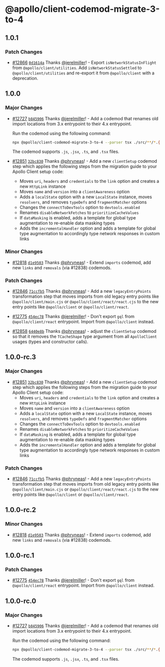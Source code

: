 # @apollo/client-codemod-migrate-3-to-4

## 1.0.1

### Patch Changes

- [#12866](https://github.com/apollographql/apollo-client/pull/12866) [`0d1614a`](https://github.com/apollographql/apollo-client/commit/0d1614a9dfca2b1bcf4ea40095cc9018d6314532) Thanks [@jerelmiller](https://github.com/jerelmiller)! - Export `isNetworkStatusInFlight` from `@apollo/client/utilities`. Add `isNetworkStatusSettled` to `@apollo/client/utilities` and re-export it from `@apollo/client` with a deprecation.

## 1.0.0

### Major Changes

- [#12727](https://github.com/apollographql/apollo-client/pull/12727) [`b845906`](https://github.com/apollographql/apollo-client/commit/b8459062caae96447b4867be75a853aa1943ec31) Thanks [@jerelmiller](https://github.com/jerelmiller)! - Add a codemod that renames old import locations from 3.x entrypoint to their 4.x entrypoint.

  Run the codemod using the following command:

  ```sh
  npx @apollo/client-codemod-migrate-3-to-4 --parser tsx ./src/**/*.{ts,tsx}
  ```

  The codemod supports `.js`, `.jsx`, `.ts`, and `.tsx` files.

- [#12851](https://github.com/apollographql/apollo-client/pull/12851) [`32bc830`](https://github.com/apollographql/apollo-client/commit/32bc8302f1a8a2107da275e72a20d64014247618) Thanks [@phryneas](https://github.com/phryneas)! - Add a new `clientSetup` codemod step which applies the following steps from the migration guide to your Apollo Client setup code:
  - Moves `uri`, `headers` and `credentials` to the `link` option and creates a new `HttpLink` instance
  - Moves `name` and `version` into a `clientAwareness` option
  - Adds a `localState` option with a new `LocalState` instance, moves `resolvers`, and removes `typeDefs` and `fragmentMatcher` options
  - Changes the `connectToDevTools` option to `devtools.enabled`
  - Renames `disableNetworkFetches` to `prioritizeCacheValues`
  - If `dataMasking` is enabled, adds a template for global type augmentation to re-enable data masking types
  - Adds the `incrementalHandler` option and adds a template for global type augmentation to accordingly type network responses in custom links

### Minor Changes

- [#12818](https://github.com/apollographql/apollo-client/pull/12818) [`d1e9503`](https://github.com/apollographql/apollo-client/commit/d1e9503eb58325529f0f0dc8b0cb07cf05431ee3) Thanks [@phryneas](https://github.com/phryneas)! - Extend `imports` codemod, add new `links` and `removals` (via #12838) codemods.

### Patch Changes

- [#12846](https://github.com/apollographql/apollo-client/pull/12846) [`71ccfb5`](https://github.com/apollographql/apollo-client/commit/71ccfb5226937b14d4d4f59c46eea2a8cacd6700) Thanks [@phryneas](https://github.com/phryneas)! - Add a new `legacyEntryPoints` transformation step that moves imports from old legacy entry points like `@apollo/client/main.cjs` or `@apollo/client/react/react.cjs` to the new entry points like `@apollo/client` or `@apollo/client/react`.

- [#12775](https://github.com/apollographql/apollo-client/pull/12775) [`454ec78`](https://github.com/apollographql/apollo-client/commit/454ec78b751853da07243174a6f9bdc4535e7e8f) Thanks [@jerelmiller](https://github.com/jerelmiller)! - Don't export `gql` from `@apollo/client/react` entrypoint. Import from `@apollo/client` instead.

- [#12858](https://github.com/apollographql/apollo-client/pull/12858) [`6440e8b`](https://github.com/apollographql/apollo-client/commit/6440e8bc6c42ed2f97ccabac987e10f3c81d90b4) Thanks [@phryneas](https://github.com/phryneas)! - adjust the `clientSetup` codemod so that it removes the `TCacheShape` type argument from all `ApolloClient` usages (types and constructor calls).

## 1.0.0-rc.3

### Major Changes

- [#12851](https://github.com/apollographql/apollo-client/pull/12851) [`32bc830`](https://github.com/apollographql/apollo-client/commit/32bc8302f1a8a2107da275e72a20d64014247618) Thanks [@phryneas](https://github.com/phryneas)! - Add a new `clientSetup` codemod step which applies the following steps from the migration guide to your Apollo Client setup code:
  - Moves `uri`, `headers` and `credentials` to the `link` option and creates a new `HttpLink` instance
  - Moves `name` and `version` into a `clientAwareness` option
  - Adds a `localState` option with a new `LocalState` instance, moves `resolvers`, and removes `typeDefs` and `fragmentMatcher` options
  - Changes the `connectToDevTools` option to `devtools.enabled`
  - Renames `disableNetworkFetches` to `prioritizeCacheValues`
  - If `dataMasking` is enabled, adds a template for global type augmentation to re-enable data masking types
  - Adds the `incrementalHandler` option and adds a template for global type augmentation to accordingly type network responses in custom links

### Patch Changes

- [#12846](https://github.com/apollographql/apollo-client/pull/12846) [`71ccfb5`](https://github.com/apollographql/apollo-client/commit/71ccfb5226937b14d4d4f59c46eea2a8cacd6700) Thanks [@phryneas](https://github.com/phryneas)! - Add a new `legacyEntryPoints` transformation step that moves imports from old legacy entry points like `@apollo/client/main.cjs` or `@apollo/client/react/react.cjs` to the new entry points like `@apollo/client` or `@apollo/client/react`.

## 1.0.0-rc.2

### Minor Changes

- [#12818](https://github.com/apollographql/apollo-client/pull/12818) [`d1e9503`](https://github.com/apollographql/apollo-client/commit/d1e9503eb58325529f0f0dc8b0cb07cf05431ee3) Thanks [@phryneas](https://github.com/phryneas)! - Extend `imports` codemod, add new `links` and `removals` (via #12838) codemods.

## 1.0.0-rc.1

### Patch Changes

- [#12775](https://github.com/apollographql/apollo-client/pull/12775) [`454ec78`](https://github.com/apollographql/apollo-client/commit/454ec78b751853da07243174a6f9bdc4535e7e8f) Thanks [@jerelmiller](https://github.com/jerelmiller)! - Don't export `gql` from `@apollo/client/react` entrypoint. Import from `@apollo/client` instead.

## 1.0.0-rc.0

### Major Changes

- [#12727](https://github.com/apollographql/apollo-client/pull/12727) [`b845906`](https://github.com/apollographql/apollo-client/commit/b8459062caae96447b4867be75a853aa1943ec31) Thanks [@jerelmiller](https://github.com/jerelmiller)! - Add a codemod that renames old import locations from 3.x entrypoint to their 4.x entrypoint.

  Run the codemod using the following command:

  ```sh
  npx @apollo/client-codemod-migrate-3-to-4 --parser tsx ./src/**/*.{ts,tsx}
  ```

  The codemod supports `.js`, `.jsx`, `.ts`, and `.tsx` files.
